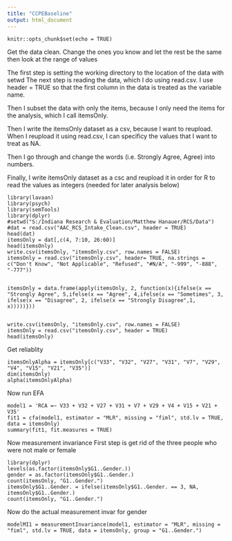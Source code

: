 ```yaml
---
title: "CCPEBaseline"
output: html_document
---
```


```{r setup, include=FALSE}
knitr::opts_chunk$set(echo = TRUE)
```
Get the data clean.  Change the ones you know and let the rest be the same then look at the range of values

The first step is setting the working directory to the location of the data with setwd
The next step is reading the data, which I do using read.csv.  I use header = TRUE so that the first column in the data is treated as the variable name.

Then I subset the data with only the items, because I only need the items for the analysis, which I call itemsOnly.

Then I write the itemsOnly dataset as a csv, because I want to reupload.  When I reupload it using read.csv, I can specificy the values that I want to treat as NA. 

Then I go through and change the words (i.e. Strongly Agree, Agree) into numbers.

Finally, I write itemsOnly dataset as a csc and reupload it in order for R to read the values as integers (needed for later analysis below)
```{r}
library(lavaan)
library(psych)
library(semTools)
library(dplyr)
#setwd("S:/Indiana Research & Evaluation/Matthew Hanauer/RCS/Data")
#dat = read.csv("AAC_RCS_Intake_Clean.csv", header = TRUE)
head(dat)
itemsOnly = dat[,c(4, 7:10, 26:60)]
head(itemsOnly)
write.csv(itemsOnly, "itemsOnly.csv", row.names = FALSE)
itemsOnly = read.csv("itemsOnly.csv", header= TRUE, na.strings = c("Don't Know", "Not Applicable", "Refused", "#N/A", "-999", "-888", "-777"))


itemsOnly = data.frame(apply(itemsOnly, 2, function(x){ifelse(x == "Strongly Agree", 5,ifelse(x == "Agree", 4,ifelse(x == "Sometimes", 3, ifelse(x == "Disagree", 2, ifelse(x == "Strongly Disagree",1, x)))))}))


write.csv(itemsOnly, "itemsOnly.csv", row.names = FALSE)
itemsOnly = read.csv("itemsOnly.csv", header = TRUE)
head(itemsOnly)
```
Get reliablity
```{r}
itemsOnlyAlpha = itemsOnly[c("V33", "V32", "V27", "V31", "V7", "V29", "V4", "V15", "V21", "V35")]
dim(itemsOnly)
alpha(itemsOnlyAlpha)
```

Now run EFA
```{r}
model1 = 'RCA =~ V33 + V32 + V27 + V31 + V7 + V29 + V4 + V15 + V21 + V35'
fit1 = cfa(model1, estimator = "MLR", missing = "fiml", std.lv = TRUE, data = itemsOnly)
summary(fit1, fit.measures = TRUE)
```
Now measurement invariance
First step is get rid of the three people who were not male or female
```{r}
library(dplyr)
levels(as.factor(itemsOnly$G1..Gender.))
gender = as.factor(itemsOnly$G1..Gender.)
count(itemsOnly, "G1..Gender.")
itemsOnly$G1..Gender. = ifelse(itemsOnly$G1..Gender. == 3, NA, itemsOnly$G1..Gender.)
count(itemsOnly, "G1..Gender.")
```
Now do the actual measurement invar for gender
```{r}
modelMI1 = measurementInvariance(model1, estimator = "MLR", missing = "fiml", std.lv = TRUE, data = itemsOnly, group = "G1..Gender.")
```





